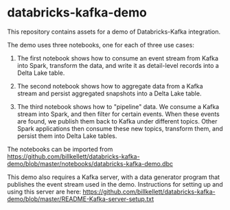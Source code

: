 # databricks-kafka-demo

This repository contains assets for a demo of Databricks-Kafka integration.

The demo uses three notebooks, one for each of three use cases:

1. The first notebook shows how to consume an event stream from Kafka into Spark, transform the data, and write it as detail-level records into a Delta Lake table.

2. The second notebook shows how to aggregate data from a Kafka stream and persist aggregated snapshots into a Delta Lake table.

3. The third notebook shows how to "pipeline" data.  We consume a Kafka stream into Spark, and then filter for certain events.  When these events are found, we publish them back to Kafka under different topics.  Other Spark applications then consume these new topics, transform them, and persist them into Delta Lake tables.

The notebooks can be imported from https://github.com/billkellett/databricks-kafka-demo/blob/master/notebooks/databricks-kafka-demo.dbc 

This demo also requires a Kafka server, with a data generator program that publishes the event stream used in the demo.  Instructions for setting up and using this server are here: 
https://github.com/billkellett/databricks-kafka-demo/blob/master/README-Kafka-server-setup.txt
